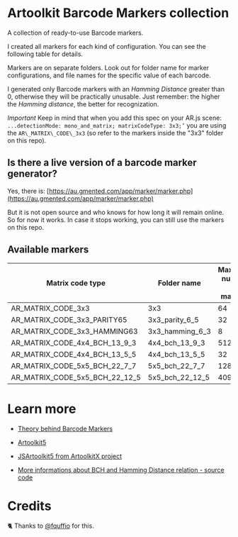 # Artoolkit Barcode Markers collection

A collection of ready-to-use Barcode markers.

I created all markers for each kind of configuration.
You can see the following table for details.

Markers are on separate folders. Look out for folder name for marker configurations, and file names for the specific value of each barcode.

I generated only Barcode markers with an *Hamming Distance* greater than 0, otherwise they will be practically unusable.
Just remember: the higher the *Hamming distance*, the better for recognization.

*Important*
Keep in mind that when you add this spec on your AR.js scene: `...detectionMode: mono_and_matrix; matrixCodeType: 3x3;’` you are using the `AR\_MATRIX\_CODE\_3x3` (so refer to the markers inside the "3x3" folder on this repo).

## Is there a live version of a barcode marker generator?

Yes, there is: [https://au.gmented.com/app/marker/marker.php](https://au.gmented.com/app/marker/marker.php)

But it is not open source and who knows for how long it will remain online. So for now it works. In case it stops working, you can still use the markers on this repo.

## Available markers

| Matrix code type                     | Folder name                 | Maximum number of markers  | Hamming distance |
| ------------------------------------ | --------------------------  | -------------------------- | ---------------- |
| AR\_MATRIX\_CODE\_3x3      |  3x3                           | 64                         |                 |
| AR\_MATRIX\_CODE\_3x3\_PARITY65      |  3x3_parity_6_5                           | 32                         | 1                |
| AR\_MATRIX\_CODE\_3x3\_HAMMING63     |  3x3_hamming_6_3                         | 8                          | 3                |
| AR\_MATRIX\_CODE\_4x4\_BCH\_13\_9\_3 |  4x4_bch_13_9_3              | 512                        | 3                |
| AR\_MATRIX\_CODE\_4x4\_BCH\_13\_5\_5 |  4x4_bch_13_5_5             | 32                         | 5                |
| AR\_MATRIX\_CODE\_5x5\_BCH\_22\_7\_7 |  5x5_bch_22_7_7              | 128                        | 7
| AR\_MATRIX\_CODE\_5x5\_BCH\_22\_12\_5 | 5x5_bch_22_12_5               | 4096                       | 5

# Learn more

* [Theory behind Barcode Markers](https://github.com/nicolocarpignoli/artoolkit-docs)

* [Artoolkit5](https://github.com/artoolkit/artoolkit5)

* [JSArtoolkit5 from ArtoolkitX project](https://github.com/artoolkitx/jsartoolkit5)

* [More informations about BCH and Hamming Distance relation - source code](https://gitlab.ida.liu.se/minnesmark/Minnesmark/blob/899a04de679477b59acbc0fbb114497229b9e05f/Minnesmark/ARToolKit/include/AR/ar.h)

# Credits

🐈 Thanks to [@fquffio](https://github.com/fquffio) for this.
